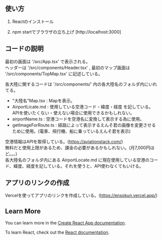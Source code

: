 ## 使い方
1. Reactのインストール

2. npm startでブラウザの立ち上げ [http://localhost:3000]


## コードの説明
最初の画面は '/src/App.tsx' で表示される。  
ヘッダーは '/src/components/Header.tsx' , 最初のマップ画面は '/src/components/TopMap.tsx' に記述している。  


各大陸に関するコードは '/src/components/' 内の各大陸名のフォルダ内にいれてる。  
* "大陸名"Map.tsx : Mapを表示。
* AirportLicate.md : 使用している空港コード・緯度・経度 を記している。APIを使いたくない・使えない場合に使用できるかもしれない。
* airportName.ts : 空港コードを空港名に変換して表示する為に使用。
* getImageForRoute.ts : 経路によって表示するえんそ君の画像を変更させるために使用。(電車、飛行機、船に乗っているえんそ君を表示)


空港情報はAPIを取得している。(https://aviationstack.com/)  
無料だと使用上限があるため、課金の必要があるかもしれない。(月7,000円ほど。。。)  
各大陸名のフォルダ内にある AirportLocate.md に現在使用している空港のコード、緯度、経度を記している。それを使うと、API使わなくてもいける。


## アプリのリンクの作成
Vercelを使ってアプリのリンクを作成している。(https://ensokun.vercel.app/)


## Learn More

You can learn more in the [Create React App documentation](https://facebook.github.io/create-react-app/docs/getting-started).

To learn React, check out the [React documentation](https://reactjs.org/).
